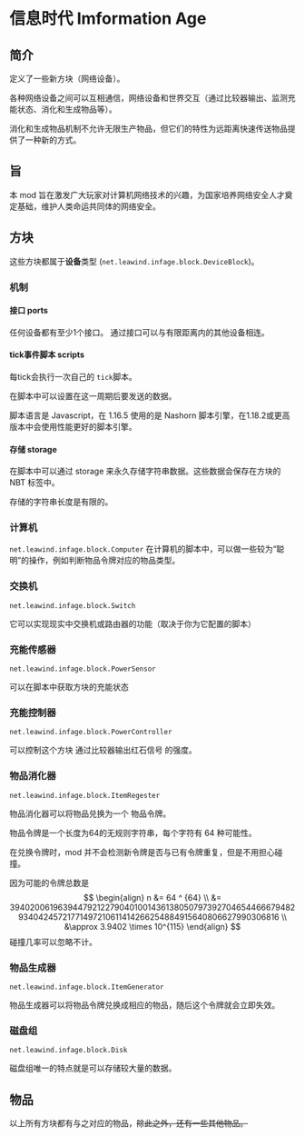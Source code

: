 # 信息时代 Imformation Age

## 简介

定义了一些新方块（网络设备）。

各种网络设备之间可以互相通信，网络设备和世界交互（通过比较器输出、监测充能状态、消化和生成物品等）。

消化和生成物品机制不允许无限生产物品，但它们的特性为远距离快速传送物品提供了一种新的方式。

## 旨

本 mod 旨在激发广大玩家对计算机网络技术的兴趣，为国家培养网络安全人才奠定基础，维护人类命运共同体的网络安全。

## 方块

这些方块都属于**设备**类型 (`net.leawind.infage.block.DeviceBlock`)。

### 机制

#### 接口 ports

任何设备都有至少1个接口。
通过接口可以与有限距离内的其他设备相连。

#### tick事件脚本 scripts

每tick会执行一次自己的 `tick`脚本。

在脚本中可以设置在这一周期后要发送的数据。

脚本语言是 Javascript，在 1.16.5 使用的是 Nashorn 脚本引擎，在1.18.2或更高版本中会使用性能更好的脚本引擎。

#### 存储 storage

在脚本中可以通过 storage 来永久存储字符串数据。这些数据会保存在方块的 NBT 标签中。

存储的字符串长度是有限的。

### 计算机

`net.leawind.infage.block.Computer`
在计算机的脚本中，可以做一些较为“聪明”的操作，例如判断物品令牌对应的物品类型。

### 交换机

`net.leawind.infage.block.Switch`

它可以实现现实中交换机或路由器的功能（取决于你为它配置的脚本）

### 充能传感器

`net.leawind.infage.block.PowerSensor`

可以在脚本中获取方块的充能状态

###  充能控制器

`net.leawind.infage.block.PowerController`

可以控制这个方块 通过比较器输出红石信号 的强度。

### 物品消化器

`net.leawind.infage.block.ItemRegester`

物品消化器可以将物品兑换为一个 物品令牌。

物品令牌是一个长度为64的无规则字符串，每个字符有 64 种可能性。

在兑换令牌时，mod 并不会检测新令牌是否与已有令牌重复，但是不用担心碰撞。

因为可能的令牌总数是
$$
\begin{align}
n &= 64 ^ {64} \\
&= 39402006196394479212279040100143613805079739270465446667948293404245721771497210611414266254884915640806627990306816 \\
&\approx 3.9402 \times 10^{115}
\end{align}
$$
碰撞几率可以忽略不计。

### 物品生成器

`net.leawind.infage.block.ItemGenerator`

物品生成器可以将物品令牌兑换成相应的物品，随后这个令牌就会立即失效。

### 磁盘组

`net.leawind.infage.block.Disk`

磁盘组唯一的特点就是可以存储较大量的数据。

## 物品

以上所有方块都有与之对应的物品，<del>除此之外，还有一些其他物品。</del>

